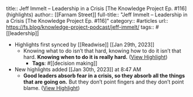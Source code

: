 title:: Jeff Immelt – Leadership in a Crisis [The Knowledge Project Ep. #116] (highlights)
author:: [[Farnam Street]]
full-title:: "Jeff Immelt – Leadership in a Crisis [The Knowledge Project Ep. \#116]"
category:: #articles
url:: https://fs.blog/knowledge-project-podcast/jeff-immelt/
tags:: #[[leadership]]

- Highlights first synced by [[Readwise]] [[Jan 29th, 2023]]
	- Knowing what to do isn’t that hard, knowing how to do it isn’t that hard. **Knowing when to do it is really hard.** ([View Highlight](https://read.readwise.io/read/01gqyd08309saqcjg7c8zkns0v))
		- **Tags**: #[[decision making]]
- New highlights added [[Jan 30th, 2023]] at 8:47 AM
	- **Good leaders absorb fear in a crisis, so they absorb all the things that are going on.** But they don’t point fingers and they don’t point blame. ([View Highlight](https://read.readwise.io/read/01gqzky3pf5n9dndy9f36mbdyy))